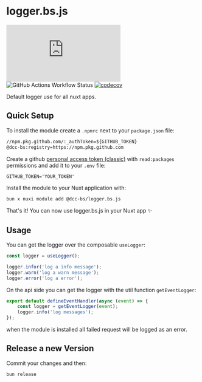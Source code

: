 # logger.bs.js

![GitHub package.json version](https://img.shields.io/github/package-json/v/DCC-BS/logger.bs.js)
![GitHub Actions Workflow Status](https://img.shields.io/github/actions/workflow/status/DCC-BS/logger.bs.js/publish.yml)
[![codecov](https://codecov.io/gh/DCC-BS/logger.bs.js/graph/badge.svg?token=75EFOJ6H0Q)](https://codecov.io/gh/DCC-BS/logger.bs.js)

Default logger use for all nuxt apps.

## Quick Setup

To install the module create a `.npmrc` next to your `package.json` file:

```txt
//npm.pkg.github.com/:_authToken=${GITHUB_TOKEN}
@dcc-bs:registry=https://npm.pkg.github.com
```

Create a github [personal access token (classic)](https://github.com/settings/tokens/new) with `read:packages` permissions and add it to your `.env` file:

```txt
GITHUB_TOKEN='YOUR_TOKEN'
```

Install the module to your Nuxt application with:

```bash
bun x nuxi module add @dcc-bs/logger.bs.js
```

That's it! You can now use logger.bs.js in your Nuxt app ✨

## Usage

You can get the logger over the composable `useLogger`:

```ts
const logger = useLogger();

logger.infor('log a info message');
logger.warn('log a warn message');
logger.error('log a error');
```

On the api side you can get the logger with the util function `getEventLogger`:

```ts
export default defineEventHandler(async (event) => {
    const logger = getEventLogger(event);
    logger.info('log messages');
});
```

when the module is installed all failed request will be logged as an error.

## Release a new Version
Commit your changes and then:
```sh
bun release
```
